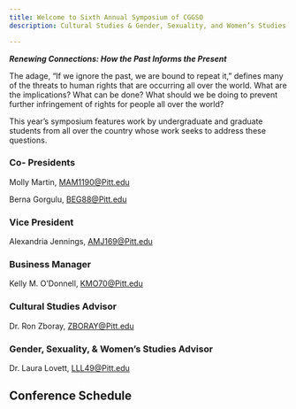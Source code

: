 ```yaml
---
title: Welcome to Sixth Annual Symposium of CGGSO
description: Cultural Studies & Gender, Sexuality, and Women’s Studies Graduate Student Organization.

---
```

***Renewing Connections: How the Past Informs the Present***

The adage, “If we ignore the past, we are bound to repeat it,” defines many of the threats to human rights that are occurring all over the world. What are the implications? What can be done? What should we be doing to prevent further infringement of rights for people all over the world? 

This year’s symposium features work by undergraduate and graduate students from all over the country whose work seeks to address these questions. 

### Co- Presidents
Molly Martin, [MAM1190@Pitt.edu](MAM1190@Pitt.edu)

Berna Gorgulu, [BEG88@Pitt.edu](BEG88@Pitt.edu)
### Vice President
Alexandria Jennings, [AMJ169@Pitt.edu](BEG88@Pitt.edu)
### Business Manager
Kelly M. O’Donnell, [KMO70@Pitt.edu](KMO70@Pitt.edu)
### Cultural Studies Advisor
Dr. Ron Zboray, [ZBORAY@Pitt.edu](ZBORAY@Pitt.edu)
### Gender, Sexuality, & Women’s Studies Advisor
Dr. Laura Lovett, [LLL49@Pitt.edu](LLL49@Pitt.edu)



## Conference Schedule

<script src="https://events.timely.fun/embed.js" data-src="https://events.timely.fun/3gksn9yd/?range=custom&start_date=2023-02-16&end_date=2023-02-17" data-max-height="0"  id="timely_script" class="timely-script"></script>